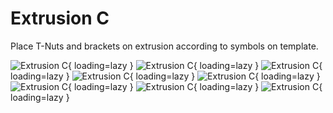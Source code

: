 # Extrusion C
Place T-Nuts and brackets on extrusion according to symbols on template.

![Extrusion C](/MkDocsTest/resources/step2.49.webp){ loading=lazy }
![Extrusion C](/MkDocsTest/resources/step2.50.webp){ loading=lazy }
![Extrusion C](/MkDocsTest/resources/step2.51.webp){ loading=lazy }
![Extrusion C](/MkDocsTest/resources/step2.52.webp){ loading=lazy }
![Extrusion C](/MkDocsTest/resources/step2.53.webp){ loading=lazy }
![Extrusion C](/MkDocsTest/resources/step2.54.webp){ loading=lazy }
![Extrusion C](/MkDocsTest/resources/step2.55.webp){ loading=lazy }
![Extrusion C](/MkDocsTest/resources/step2.56.webp){ loading=lazy }